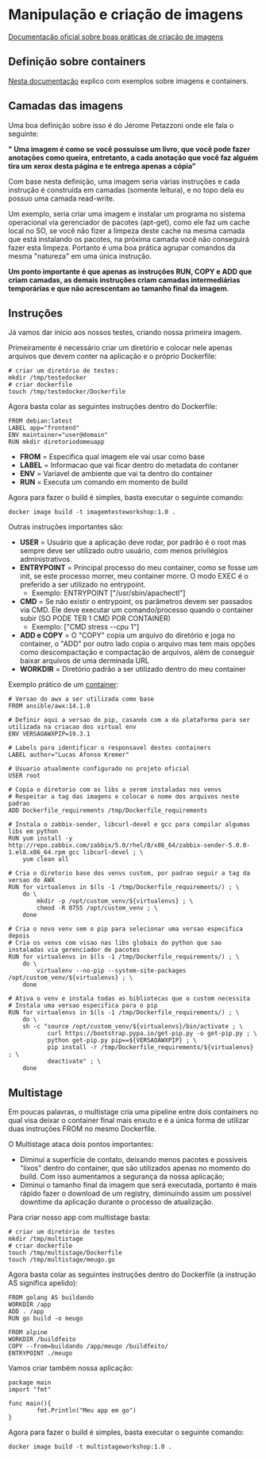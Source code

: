 # Manipulação e criação de imagens

[Documentação oficial sobre boas práticas de criação de imagens](https://docs.docker.com/develop/develop-images/dockerfile_best-practices/)

## Definição sobre containers

[Nesta documentação](https://github.com/lucasafonsokremer/workshop-kubernetes/blob/main/Content/origem/README.md#containers) explico com exemplos sobre imagens e containers.

## Camadas das imagens

Uma boa definição sobre isso é do Jérome Petazzoni onde ele fala o seguinte:

**" Uma imagem é como se você possuísse um livro, que você pode fazer anotações como queira, entretanto, a cada anotação que você faz alguém tira um xerox desta página e te entrega apenas a cópia"**

Com base nesta definição, uma imagem seria várias instruções e cada instrução é construída em camadas (somente leitura), e no topo dela eu possuo uma camada read-write.

Um exemplo, seria criar uma imagem e instalar um programa no sistema operacional via gerenciador de pacotes (apt-get), como ele faz um cache local no SO, se você não fizer a limpeza deste cache na mesma camada que está instalando os pacotes, na próxima camada você não conseguirá fazer esta limpeza. Portanto é uma boa prática agrupar comandos da mesma "natureza" em uma única instrução.

**Um ponto importante é que apenas as instruções RUN, COPY e ADD que criam camadas, as demais instruções criam camadas intermediárias temporárias e que não acrescentam ao tamanho final da imagem**.

## Instruções

Já vamos dar início aos nossos testes, criando nossa primeira imagem.

Primeiramente é necessário criar um diretório e colocar nele apenas arquivos que devem conter na aplicação e o próprio Dockerfile:

```
# criar um diretório de testes:
mkdir /tmp/testedocker
# criar dockerfile
touch /tmp/testedocker/Dockerfile
```

Agora basta colar as seguintes instruções dentro do Dockerfile:

```
FROM debian:latest             
LABEL app="frontend"           
ENV maintainer="user@domain"   
RUN mkdir diretoriodomeuapp    
```

* **FROM**       = Especifica qual imagem ele vai usar como base 
* **LABEL**      = Informacao que vai ficar dentro do metadata do contaner
* **ENV**        = Variavel de ambiente que vai ta dentro do container
* **RUN**        = Executa um comando em momento de build

Agora para fazer o build é simples, basta executar o seguinte comando:

```
docker image build -t imagemtesteworkshop:1.0 .
```

Outras instruções importantes são:

* **USER**       = Usuário que a aplicação deve rodar, por padrão é o root mas sempre deve ser utilizado outro usuário, com menos privilégios administrativos.
* **ENTRYPOINT** = Principal processo do meu container, como se fosse um init, se este processo morrer, meu container morre. O modo EXEC é o preferido a ser utilizado no entrypoint.
  * Exemplo: ENTRYPOINT ["/usr/sbin/apachectl"]
* **CMD**        = Se não existir o entrypoint, os parâmetros devem ser passados via CMD. Ele deve executar um comando/processo quando o container subir (SO PODE TER 1 CMD POR CONTAINER)
  * Exemplo: ["CMD stress --cpu 1"]
* **ADD e COPY** = O "COPY" copia um arquivo do diretório e joga no container, o "ADD" por outro lado copia o arquivo mas tem mais opções como descompactação e compactação de arquivos, além de conseguir baixar arquivos de uma derminada URL
* **WORKDIR**    = Diretório padrão a ser utilizado dentro do meu container

Exemplo prático de um [container](https://github.com/lucasafonsokremer/docker-build-awx):

```
# Versao do awx a ser utilizada como base
FROM ansible/awx:14.1.0

# Definir aqui a versao do pip, casando com a da plataforma para ser utilizada na criacao dos virtual env
ENV VERSAOAWXPIP=19.3.1

# Labels para identificar o responsavel destes containers
LABEL author="Lucas Afonso Kremer"

# Usuario atualmente configurado no projeto oficial
USER root

# Copia o diretorio com as libs a serem instaladas nos venvs
# Respeitar a tag das imagens e colocar o nome dos arquivos neste padrao
ADD Dockerfile_requirements /tmp/Dockerfile_requirements

# Instala o zabbix-sender, libcurl-devel e gcc para compilar algumas libs em python
RUN yum install -y http://repo.zabbix.com/zabbix/5.0/rhel/8/x86_64/zabbix-sender-5.0.0-1.el8.x86_64.rpm gcc libcurl-devel ; \
    yum clean all

# Cria o diretorio base dos venvs custom, por padrao seguir a tag da versao do AWX 
RUN for virtualenvs in $(ls -1 /tmp/Dockerfile_requirements/) ; \
    do \
        mkdir -p /opt/custom_venv/${virtualenvs} ; \
        chmod -R 0755 /opt/custom_venv ; \
    done

# Cria o novo venv sem o pip para selecionar uma versao especifica depois
# Cria os venvs com visao nas libs globais do python que sao instaladas via gerenciador de pacotes
RUN for virtualenvs in $(ls -1 /tmp/Dockerfile_requirements/) ; \
    do \
        virtualenv --no-pip --system-site-packages /opt/custom_venv/${virtualenvs} ; \
    done

# Ativa o venv e instala todas as bibliotecas que o custom necessita
# Instala uma versao especifica para o pip
RUN for virtualenvs in $(ls -1 /tmp/Dockerfile_requirements/) ; \ 
    do \
    sh -c "source /opt/custom_venv/${virtualenvs}/bin/activate ; \
           curl https://bootstrap.pypa.io/get-pip.py -o get-pip.py ; \
           python get-pip.py pip==${VERSAOAWXPIP} ; \
           pip install -r /tmp/Dockerfile_requirements/${virtualenvs} ; \
           deactivate" ; \
    done
```

## Multistage

Em poucas palavras, o multistage cria uma pipeline entre dois containers no qual visa deixar o container final mais enxuto e é a única forma de utilizar duas instruções FROM no mesmo Dockerfile.

O Multistage ataca dois pontos importantes:

* Diminui a superfície de contato, deixando menos pacotes e possíveis "lixos" dentro do container, que são utilizados apenas no momento do build. Com isso aumentamos a segurança da nossa aplicação;
* Diminui o tamanho final da imagem que será executada, portanto é mais rápido fazer o download de um registry, diminuíndo assim um possível downtime da aplicação durante o processo de atualização.

Para criar nosso app com multistage basta:

```
# criar um diretório de testes
mkdir /tmp/multistage
# criar dockerfile
touch /tmp/multistage/Dockerfile
touch /tmp/multistage/meugo.go
```

Agora basta colar as seguintes instruções dentro do Dockerfile (a instrução AS significa apelido):

```
FROM golang AS buildando
WORKDIR /app
ADD . /app
RUN go build -o meugo

FROM alpine
WORKDIR /buildfeito
COPY --from=buildando /app/meugo /buildfeito/
ENTRYPOINT ./meugo
```

Vamos criar também nossa aplicação:

```
package main
import "fmt"

func main(){
        fmt.Println("Meu app em go")
}
```

Agora para fazer o build é simples, basta executar o seguinte comando:

```
docker image build -t multistageworkshop:1.0 .
```
